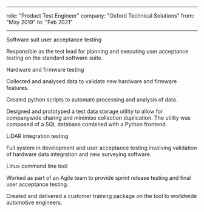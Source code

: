 ___
role: "Product Test Engineer"
company: "Oxford Technical Solutions"
from: "May 2019"
to: "Feb 2021"
___

Software suit user acceptance testing

Responsible as the test lead for planning and executing user acceptance testing on the standard software suite.

Hardware and firmware testing

Collected and analysed data to validate new hardware and firmware features.

Created python scripts to automate processing and analysis of data.

Designed and prototyped a test data storage utility to allow for companywide sharing and minimise collection duplication. The utility was composed of a SQL database combined with a Python frontend.

LiDAR integration testing

Full system in development and user acceptance testing involving validation of hardware data integration and new surveying software.

Linux command line tool

Worked as part of an Agile team to provide sprint release testing and final user acceptance testing.

Created and delivered a customer training package on the tool to worldwide automotive engineers.
